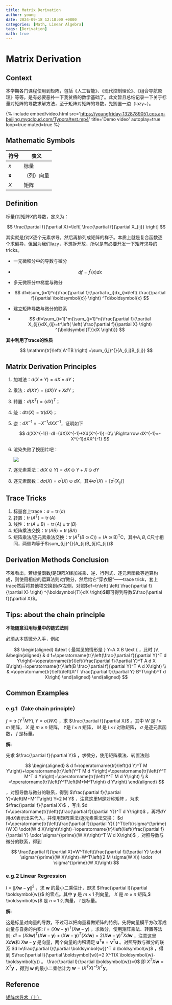 ```yaml
---
title: Matrix Derivation
author: young
date: 2024-09-18 12:18:00 +0800
categories: [Math, Linear Algebra]
tags: [Derivation]
math: true
---
```




# Matrix Derivation

## Context

本学期各门课程使用到矩阵，包括《人工智能》、《现代控制理论》、《组合导航原理》等等。是有必要恶补一下我贫瘠的数学基础了。此文暂且总结记录一下关于标量对矩阵的导数求解方法，至于矩阵对矩阵的导数，先搁置一边（lazy~）。

{%
  include embed/video.html
  src='https://youngfriday-1328789051.cos.ap-beijing.myqcloud.com/Typora/test.mp4'
  title='Demo video'
  autoplay=true
  loop=true
  muted=true
%}

## Mathematic Symbols

| 符号             | 表义       |
| ---------------- | ---------- |
| $x$              | 标量       |
| $\boldsymbol{x}$ | （列）向量 |
| $X$              | 矩阵       |

## Definition

标量$f$对矩阵$X$的导数，定义为：

$$
\frac{\partial f}{\partial X}=\left[ \frac{\partial f}{\partial X_{ij}} \right]
$$

其实就是$f$对$X$逐个元素求导，然后再排列成矩阵的样子。本质上就是复合函数逐个求偏导，但因为我们lazy，不想拆开放，所以是有必要开发一下矩阵求导的tricks。

- 一元微积分中的导数与微分
- 
  $$
  df=f^{\prime}(x)dx
  $$


- 多元微积分中梯度与微分
- 
  $$
  df=\sum_{i=1}^n{\frac{\partial f}{\partial x_i}dx_i}=\left( \frac{\partial f}{\partial \boldsymbol{x}} \right) ^Td\boldsymbol{x}
  $$

- 建立矩阵导数与微分的联系
- 
  $$
  df=\sum_{i=1}^m{\sum_{j=1}^n{\frac{\partial f}{\partial X_{ij}}dX_{ij}=tr\left( \left( \frac{\partial f}{\partial X} \right) ^{\boldsymbol{T}}dX \right)}}
  $$

**其中利用了trace的性质**

$$
\mathrm{tr}\left( A^TB \right) =\sum_{i,j}^{}{A_{i,j}B_{i,j}}
$$


## Matrix Derivation Principles

1. 加减法：$d(X\pm Y)=dX\pm dY$；

2. 乘法：$d(XY)=(dX)Y+XdY$；

3. 转置：$d(X^T)=(dX)^T$；

4. 迹：$d\text{tr}(X)=\text{tr}(dX)$；

5. 逆：$dX^{-1}=-X^{-1}dXX^{-1}$，证明如下

   $$
   d(XX^{-1})=dI=(dX)X^{-1}+Xd(X^{-1})=0\\
   \Rightarrow dX^{-1}=-X^{-1}dXX^{-1}
   $$

6. 渲染失败了换图片吧：

   ![](https://youngfriday-1328789051.cos.ap-beijing.myqcloud.com/Typora/image-20240918122353029.png)

7. 逐元素乘法：$d\left(X\odot Y\right)=d X\odot Y+X\odot dY$

8. 逐元素函数：$d\sigma(X)=\sigma^{\prime}(X)\odot dX$，其中$\sigma^{\prime}(X)=[\sigma^{\prime}(X_{ij})]$

## Trace Tricks

1. 标量套上trace：$a=\operatorname{tr}(a)$
2. 转置：$\operatorname{tr}(A^T)=\operatorname{tr}(A)$
3. 线性：$\operatorname{tr}(A\pm B)=\operatorname{tr}(A)\pm \operatorname{tr}(B)$
4. 矩阵乘法交换：$\operatorname{tr}(AB)=\operatorname{tr}(BA)$
5. 矩阵乘法/逐元素乘法交换：$\operatorname{tr}(A^T(B\odot C))=\operatorname{(A\odot B)^T C}$，其中$A,B,C$尺寸相同，两侧均等于$\sum_{i,j}^{}{A_{ij}B_{ij}C_{ij}}$

## Derivation Methods Conclusion

不难看出，若标量函数$f$是矩阵$X$经加减乘、逆、行列式、逐元素函数等运算构成，则使用相应的运算法则对$f$微分，然后给它“穿衣服”——trace trick，套上trace然后将其他项交换到$dX$左侧，对照$df=tr\left( \left( \frac{\partial f}{\partial X} \right) ^{\boldsymbol{T}}dX \right)$即可得到导数$\frac{\partial f}{\partial X}$。

## Tips: about the chain principle

**不能随意沿用标量中的链式法则**

必须从本质微分入手，例如

$$
\begin{aligned}
&\text { 最常见的情形是 } Y=A X B \text { ，此时 }\\
&\begin{aligned}
& d f=\operatorname{tr}\left(\frac{\partial f}{\partial Y}^T d Y\right)=\operatorname{tr}\left(\frac{\partial f}{\partial Y}^T A d X B\right)=\operatorname{tr}\left(B \frac{\partial f}{\partial Y}^T A d X\right) \\
& =\operatorname{tr}\left(\left(A^T \frac{\partial f}{\partial Y} B^T\right)^T d X\right)
\end{aligned}
\end{aligned}
$$

## Common Examples

### e.g.1（fake chain principle）

$f=\operatorname{tr}\left(Y^T M Y\right), Y=\sigma(W X)$ ，求 $\frac{\partial f}{\partial X}$ 。其中 $W$ 是 $l \times m$ 矩阵， $X$ 是 $m \times n$ 矩阵， $Y$是 $l \times n$ 矩阵， $M$ 是 $l \times l$ 对称矩阵， $\sigma$ 是逐元素函数， $f$ 是标量。

**解:** 

先求 $\frac{\partial f}{\partial Y}$ ，求微分，使用矩阵乘法、转置法则:

$$
\begin{aligned}
& d f=\operatorname{tr}\left((d Y)^T M Y\right)+\operatorname{tr}\left(Y^T M d Y\right)=\operatorname{tr}\left(Y^T M^T d Y\right)+\operatorname{tr}\left(Y^T M d Y\right) \\
& =\operatorname{tr}\left(Y^T\left(M+M^T\right) d Y\right)
\end{aligned}
$$

，对照导数与微分的联系，得到 $\frac{\partial f}{\partial Y}=\left(M+M^T\right) Y=2 M Y$ ，注意这里M是对称矩阵 。为求 $\frac{\partial f}{\partial X}$ ，写出 $d f=\operatorname{tr}\left({\frac{\partial f}{\partial Y}}^T d Y\right)$ ，再将$dY$用$dX$表示出来代入，并使用矩阵乘法/逐元素乘法交换： $d f=\operatorname{tr}\left(\frac{\partial f}{\partial Y}{ }^T\left(\sigma^{\prime}(W X) \odot(W d X)\right)\right)=\operatorname{tr}\left(\left(\frac{\partial f}{\partial Y} \odot \sigma^{\prime}(W X)\right)^T W d X\right)$ ，对照导数与微分的联系，得到

$$
\frac{\partial f}{\partial X}=W^T\left(\frac{\partial f}{\partial Y} \odot \sigma^{\prime}(W X)\right)=W^T\left((2 M \sigma(W X)) \odot \sigma^{\prime}(W X)\right)
$$


### e.g.2 Linear Regression

$l=\|X \boldsymbol{w}-\boldsymbol{y}\|^2$ ，求 $\boldsymbol{w}$ 的最小二乘估计，即求 $\frac{\partial l}{\partial \boldsymbol{w}}$ 的零点。其中 $\boldsymbol{y}$ 是 $m \times 1$ 列向量， $X$ 是 $m \times n$ 矩阵,$ \boldsymbol{w}$ 是 $n \times 1$ 列向量， $l$ 是标量。

**解:** 

这是标量对向量的导数，不过可以把向量看做矩阵的特例。先将向量模平方改写成向量与自身的内积: $l=(X \boldsymbol{w}-\boldsymbol{y})^T(X \boldsymbol{w}-\boldsymbol{y})$ ，求微分，使用矩阵乘法、转置等法则:
$d l=(X d \boldsymbol{w})^T(X \boldsymbol{w}-\boldsymbol{y})+(X \boldsymbol{w}-\boldsymbol{y})^T(X d \boldsymbol{w})=2(X \boldsymbol{w}-\boldsymbol{y})^T X d \boldsymbol{w}$ ，注意这里 $X d \boldsymbol{w}$和 $X \boldsymbol{w}-\boldsymbol{y}$ 是向量，两个向量的内积满足 $\boldsymbol{u}^T \boldsymbol{v}=\boldsymbol{v}^T \boldsymbol{u}$ 。对照导数与微分的联系 $d l=\frac{\partial l}{\partial \boldsymbol{w}}^T d \boldsymbol{w}$ ，得到 $\frac{\partial l}{\partial \boldsymbol{w}}=2 X^T(X \boldsymbol{w}-\boldsymbol{y}) 。 \frac{\partial l}{\partial \boldsymbol{w}}=0$ 即 $X^T X \boldsymbol{w}=X^T \boldsymbol{y}$ ，得到 $\boldsymbol{w}$ 的最小二乘估计为 $\boldsymbol{w}=\left(X^T X\right)^{-1} X^T \boldsymbol{y}$。

## Reference

[矩阵求导术（上）](https://zhuanlan.zhihu.com/p/24709748)
